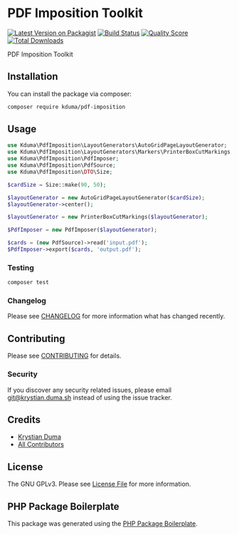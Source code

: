 # PDF Imposition Toolkit

[![Latest Version on Packagist](https://img.shields.io/packagist/v/kduma/pdf-imposition.svg?style=flat-square)](https://packagist.org/packages/kduma/pdf-imposition)
[![Build Status](https://img.shields.io/travis/kduma/pdf-imposition/master.svg?style=flat-square)](https://travis-ci.org/kduma/pdf-imposition)
[![Quality Score](https://img.shields.io/scrutinizer/g/kduma/pdf-imposition.svg?style=flat-square)](https://scrutinizer-ci.com/g/kduma/pdf-imposition)
[![Total Downloads](https://img.shields.io/packagist/dt/kduma/pdf-imposition.svg?style=flat-square)](https://packagist.org/packages/kduma/pdf-imposition)

PDF Imposition Toolkit

## Installation

You can install the package via composer:

```bash
composer require kduma/pdf-imposition
```

## Usage

```php
use Kduma\PdfImposition\LayoutGenerators\AutoGridPageLayoutGenerator;
use Kduma\PdfImposition\LayoutGenerators\Markers\PrinterBoxCutMarkings;
use Kduma\PdfImposition\PdfImposer;
use Kduma\PdfImposition\PdfSource;
use Kduma\PdfImposition\DTO\Size;

$cardSize = Size::make(90, 50);

$layoutGenerator = new AutoGridPageLayoutGenerator($cardSize);
$layoutGenerator->center();

$layoutGenerator = new PrinterBoxCutMarkings($layoutGenerator);

$PdfImposer = new PdfImposer($layoutGenerator);

$cards = (new PdfSource)->read('input.pdf');
$PdfImposer->export($cards, 'output.pdf');
```

### Testing

``` bash
composer test
```

### Changelog

Please see [CHANGELOG](CHANGELOG.md) for more information what has changed recently.

## Contributing

Please see [CONTRIBUTING](CONTRIBUTING.md) for details.

### Security

If you discover any security related issues, please email git@krystian.duma.sh instead of using the issue tracker.

## Credits

- [Krystian Duma](https://github.com/kduma)
- [All Contributors](../../contributors)

## License

The GNU GPLv3. Please see [License File](LICENSE.md) for more information.

## PHP Package Boilerplate

This package was generated using the [PHP Package Boilerplate](https://laravelpackageboilerplate.com).
